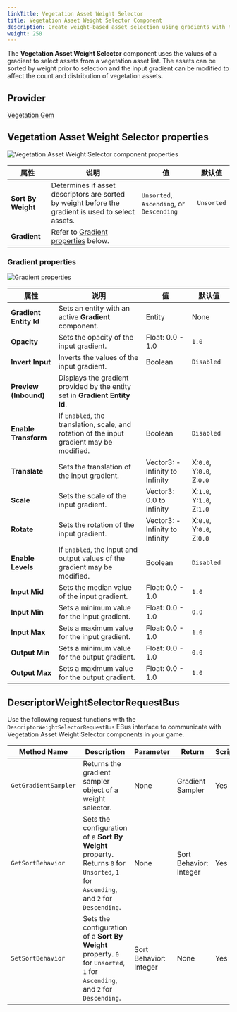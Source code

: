 ```yaml
---
linkTitle: Vegetation Asset Weight Selector
title: Vegetation Asset Weight Selector Component
description: Create weight-based asset selection using gradients with the Vegetation Asset Weight Selector component in Open 3D Engine (O3DE).
weight: 250
---
```


The **Vegetation Asset Weight Selector** component uses the values of a gradient to select assets from a vegetation asset list.  The assets can be sorted by weight prior to selection and the input gradient can be modified to affect the count and distribution of vegetation assets.

## Provider

[Vegetation Gem](/docs/user-guide/gems/reference/environment/vegetation/)

## Vegetation Asset Weight Selector properties

![Vegetation Asset Weight Selector component properties](/images/user-guide/components/reference/vegetation/vegetation-asset-weight-selector-component.png)

| 属性 | 说明 | 值 | 默认值 |
|-|-|-|-|
| **Sort By Weight** | Determines if asset descriptors are sorted by weight before the gradient is used to select assets. | `Unsorted`, `Ascending`, or `Descending` | `Unsorted` |
| **Gradient** | Refer to [Gradient properties](#gradient-properties) below. |  |  |

### Gradient properties

![Gradient properties](/images/user-guide/components/reference/vegetation-modifiers/gradient-properties.png)

| 属性 | 说明 | 值 | 默认值 |
|-|-|-|-|
| **Gradient Entity Id** | Sets an entity with an active **Gradient** component. | Entity | None |
| **Opacity** | Sets the opacity of the input gradient. | Float: 0.0 - 1.0 | `1.0` |
| **Invert Input** | Inverts the values of the input gradient. | Boolean | `Disabled` |
| **Preview (Inbound)** | Displays the gradient provided by the entity set in **Gradient Entity Id**. |  |  |
| **Enable Transform** | If `Enabled`, the translation, scale, and rotation of the input gradient may be modified. | Boolean | `Disabled` |
| **Translate** | Sets the translation of the input gradient. | Vector3: -Infinity to Infinity | X:`0.0`, Y:`0.0`, Z:`0.0` |
| **Scale** | Sets the scale of the input gradient. | Vector3: 0.0 to Infinity | X:`1.0`, Y:`1.0`, Z:`1.0` |
| **Rotate** | Sets the rotation of the input gradient. | Vector3: -Infinity to Infinity | X:`0.0`, Y:`0.0`, Z:`0.0` |
| **Enable Levels** | If `Enabled`, the input and output values of the gradient may be modified. | Boolean | `Disabled` |
| **Input Mid** | Sets the median value of the input gradient. | Float: 0.0 - 1.0 | `1.0` |
| **Input Min** | Sets a minimum value for the input gradient. | Float: 0.0 - 1.0 | `0.0` |
| **Input Max** | Sets a maximum value for the input gradient. | Float: 0.0 - 1.0 | `1.0` |
| **Output Min** | Sets a minimum value for the output gradient. | Float: 0.0 - 1.0 | `0.0` |
| **Output Max** | Sets a maximum value for the output gradient. | Float: 0.0 - 1.0 | `1.0` |

## DescriptorWeightSelectorRequestBus

Use the following request functions with the `DescriptorWeightSelectorRequestBus` EBus interface to communicate with Vegetation Asset Weight Selector components in your game.

| Method Name | Description | Parameter | Return | Scriptable |
|-|-|-|-|-|
| `GetGradientSampler` | Returns the gradient sampler object of a weight selector. | None | Gradient Sampler | Yes |
| `GetSortBehavior` | Sets the configuration of a **Sort By Weight** property. Returns `0` for `Unsorted`, `1` for `Ascending`, and `2` for `Descending`. | None | Sort Behavior: Integer | Yes |
| `SetSortBehavior` | Sets the configuration of a **Sort By Weight** property. `0` for `Unsorted`, `1` for `Ascending`, and `2` for `Descending`. | Sort Behavior: Integer | None | Yes |
